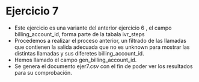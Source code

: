 # Ejercicio 7
* Este ejercicio es una variante del anterior ejercicio 6 , el campo billing_account_id, forma parte de la tabala ivr_steps
* Procedemos a realizar el proceso anterior, un filtrado de las llamadas que contienen la salida adecuada que no es unknown para mostrar las distintas llamadas y sus diferetes billing_account_id.
* Hemos llamado el campo gen_billing_account_id.
* Se genera el documento ejer7.csv con el fin de poder ver los resultados para su comprobación.